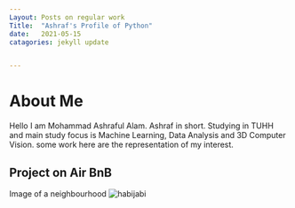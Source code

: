 ```yaml
---
Layout: Posts on regular work
Title:  "Ashraf's Profile of Python"
date:   2021-05-15
catagories: jekyll update


---
```

# About Me
Hello I am Mohammad Ashraful Alam.
Ashraf in short. 
Studying in TUHH and main study focus is Machine Learning, Data Analysis and 3D Computer Vision.
some work here are the representation of my interest.

## Project on Air BnB

Image of a neighbourhood
![habijabi]( My_Project_Profile/img/output_15_0.png )
